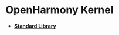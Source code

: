 # OpenHarmony Kernel<a name="EN-US_TOPIC_0000001055388122"></a>

-   **[Standard Library](standard-library.md)**  


